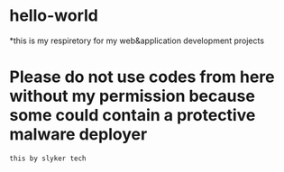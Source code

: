 # hello-world
*this is my respiretory for my web&amp;application development projects
# Please do not use codes from here without my permission because some could contain a protective malware deployer
`this by slyker tech`
